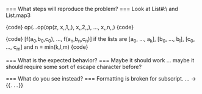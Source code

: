 === What steps will reproduce the problem? ===
Look at List#:\ and List.map3

{code}
op(...op(op(z, x,,1,,), x,,2,,), ..., x,,n,,)
{code}

{code}
    [f(a<sub>0</sub>,b<sub>0</sub>,c<sub>0</sub>), ..., f(a<sub>n</sub>,b<sub>n</sub>,c<sub>n</sub>)] if the lists are [a<sub>0</sub>, ..., a<sub>k</sub>], [b<sub>0</sub>, ..., b<sub>l</sub>], [c<sub>0</sub>, ..., c<sub>m</sub>] and n = min(k,l,m) 
{code} 



=== What is the expected behavior? ===
Maybe it should work ... maybe it should require some sort of escape character before?


=== What do you see instead? ===
Formatting is broken for subscript.
... -> {{`...`}}
